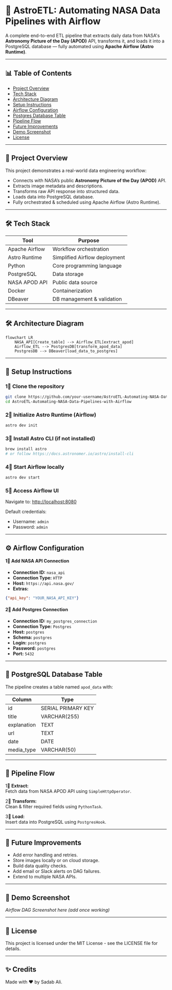 # 🚀 AstroETL: Automating NASA Data Pipelines with Airflow

A complete end-to-end ETL pipeline that extracts daily data from NASA's **Astronomy Picture of the Day (APOD)** API, transforms it, and loads it into a PostgreSQL database — fully automated using **Apache Airflow (Astro Runtime)**.

---

## 📊 Table of Contents

- [Project Overview](#project-overview)
- [Tech Stack](#tech-stack)
- [Architecture Diagram](#architecture-diagram)
- [Setup Instructions](#setup-instructions)
- [Airflow Configuration](#airflow-configuration)
- [Postgres Database Table](#postgres-database-table)
- [Pipeline Flow](#pipeline-flow)
- [Future Improvements](#future-improvements)
- [Demo Screenshot](#demo-screenshot)
- [License](#license)

---

## 🌟 Project Overview

This project demonstrates a real-world data engineering workflow:

- Connects with NASA’s public **Astronomy Picture of the Day (APOD)** API.
- Extracts image metadata and descriptions.
- Transforms raw API response into structured data.
- Loads data into PostgreSQL database.
- Fully orchestrated & scheduled using Apache Airflow (Astro Runtime).

---

## 🛠 Tech Stack

| Tool           | Purpose                       |
| -------------- | ----------------------------- |
| Apache Airflow | Workflow orchestration        |
| Astro Runtime  | Simplified Airflow deployment |
| Python         | Core programming language     |
| PostgreSQL     | Data storage                  |
| NASA APOD API  | Public data source            |
| Docker         | Containerization              |
| DBeaver        | DB management & validation    |

---

## 🛠 Architecture Diagram

```mermaid
flowchart LR
    NASA_API[Create_table] --> Airflow_ETL[extract_apod]
    Airflow_ETL --> PostgresDB[transform_apod_data]
    PostgresDB --> DBeaver[load_data_to_postgres]
```

---

## 🚀 Setup Instructions

### 1⃣ Clone the repository

```bash
git clone https://github.com/your-username/AstroETL-Automating-NASA-Data-Pipelines-with-Airflow.git
cd AstroETL-Automating-NASA-Data-Pipelines-with-Airflow
```

### 2⃣ Initialize Astro Runtime (Airflow)

```bash
astro dev init
```

### 3⃣ Install Astro CLI (if not installed)

```bash
brew install astro
# or follow https://docs.astronomer.io/astro/install-cli
```

### 4⃣ Start Airflow locally

```bash
astro dev start
```

### 5⃣ Access Airflow UI

Navigate to: [http://localhost:8080](http://localhost:8080)

Default credentials:

- Username: `admin`
- Password: `admin`

---

## ⚙ Airflow Configuration

#### 1⃣ Add NASA API Connection

- **Connection ID:** `nasa_api`
- **Connection Type:** `HTTP`
- **Host:** `https://api.nasa.gov/`
- **Extras:**

```json
{"api_key": "YOUR_NASA_API_KEY"}
```

#### 2⃣ Add Postgres Connection

- **Connection ID:** `my_postgres_connection`
- **Connection Type:** `Postgres`
- **Host:** `postgres`
- **Schema:** `postgres`
- **Login:** `postgres`
- **Password:** `postgres`
- **Port:** `5432`

---

## 📄 PostgreSQL Database Table

The pipeline creates a table named `apod_data` with:

| Column      | Type               |
| ----------- | ------------------ |
| id          | SERIAL PRIMARY KEY |
| title       | VARCHAR(255)       |
| explanation | TEXT               |
| url         | TEXT               |
| date        | DATE               |
| media\_type | VARCHAR(50)        |

---

## 🔄 Pipeline Flow

1⃣ **Extract:**\
Fetch data from NASA APOD API using `SimpleHttpOperator`.

2⃣ **Transform:**\
Clean & filter required fields using `PythonTask`.

3⃣ **Load:**\
Insert data into PostgreSQL using `PostgresHook`.

---

## 🔧 Future Improvements

- Add error handling and retries.
- Store images locally or on cloud storage.
- Build data quality checks.
- Add email or Slack alerts on DAG failures.
- Extend to multiple NASA APIs.

---

## 📸 Demo Screenshot

*Airflow DAG Screenshot here (add once working)*

---

## 📄 License

This project is licensed under the MIT License - see the LICENSE file for details.

---

## ✨ Credits

Made with ❤️ by Sadab Ali.

